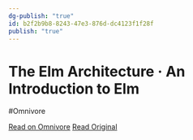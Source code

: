 ```yaml
---
dg-publish: "true"
id: b2f2b9b8-8243-47e3-876d-dc4123f1f28f
publish: "true"
---
```


# The Elm Architecture · An Introduction to Elm
#Omnivore

[Read on Omnivore](https://omnivore.app/me/the-elm-architecture-an-introduction-to-elm-18953a75c88)
[Read Original](https://guide.elm-lang.org/architecture)